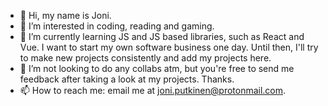 - 👋 Hi, my name is Joni.
- 👀 I’m interested in coding, reading and gaming.
- 🌱 I’m currently learning JS and JS based libraries, such as React and Vue.
  I want to start my own software business one day. Until then, I'll try to make new projects consistently and add my projects here.
- 💞️ I’m not looking to do any collabs atm, but you're free to send me feedback after taking a look at my projects. Thanks.
- 📫 How to reach me: email me at joni.putkinen@protonmail.com.

<!---
Eyesore123/Eyesore123 is a ✨ special ✨ repository because its `README.md` (this file) appears on your GitHub profile.
You can click the Preview link to take a look at your changes.
--->
